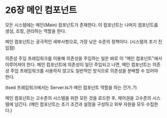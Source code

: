 # 26장 메인 컴포넌트
모든 시스템에는 메인(Main) 컴포넌트가 존재한다. 이 컴포넌트는 나머지 컴포넌트를 생성, 조정, 관리하는 역할을 한다.

메인 컴포넌트는 궁극적인 세부사항으로, 가장 낮은 수준의 정책이다. (시스템의 초기 진입점)

의존성 주입 프레임워크를 이용해 의존성을 주입하는 일은 바로 이 "메인 컴포넌트"에서 이루어져야 한다. 메인 컴포넌트에 의존성이 일단 주입되고 나면, 메인 컴포넌트는 의존성 주입 프레임워크를 사용하지 않고도 일반적인 방식으로 의존성을 분배할 수 있어야 한다. 

(tsed 프레임워크에서는 Server.ts가 메인 컴포넌트 역할을 하는 건가..?)

메인 컴포넌트는 고수준의 시스템을 위한 모든 것을 로드한 후, 제어권을 고수준의 시스템에 넘긴다. (메인 컴포넌트는 초기 조건과 설정을 구성하고 외부 자원을 모두 수집한다.)